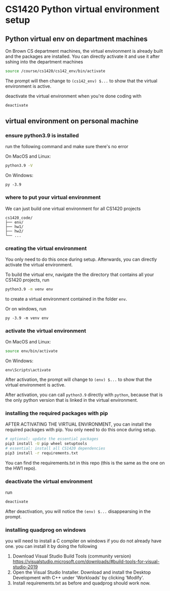 # CS1420 Python virtual environment setup

## Python virtual env on department machines
On Brown CS department machines, the virtual environment is already built and the packages are installed. You can directly activate it and use it after sshing into the department machines

```bash
source /course/cs1420/cs142_env/bin/activate
```

The prompt will then change to `(cs142_env) $...` to show that the virtual environment is active.

deactivate the virtual environment when you're done coding with
```bash
deactivate
```

## virtual environment on personal machine 

### ensure python3.9 is installed
run the following command and make sure there's no error

On MacOS and Linux:
```bash
python3.9 -V
```

On Windows:
```
py -3.9
```

### where to put your virtual environment
We can just build one virtual environment for all CS1420 projects
```
cs1420_code/
├── env/
├── hw1/
├── hw2/
└── ...
```

### creating the virtual environment
You only need to do this once during setup. Afterwards, you can directly activate the virtual environment.

To build the virtual env, navigate the the directory that contains all your CS1420 projects, run
```bash
python3.9 -m venv env
```
to create a virtual environment contained in the folder `env`.

Or on windows, run
```
py -3.9 -m venv env
```

### activate the virtual environment
On MacOS and Linux:
```bash
source env/bin/activate
```

On Windows:
```
env\Scripts\activate
```

After activation, the prompt will change to `(env) $...` to show that the virtual environment is active.

After activation, you can call `python3.9` directly with `python`, because that is the only python version that is linked in the virtual environment.

### installing the required packages with pip
AFTER ACTIVATING THE VIRTUAL ENVIRONMENT, you can install the required packages with pip. You only need to do this once during setup.
```bash
# optional: update the essential packages
pip3 install -U pip wheel setuptools
# essential: install all CS1420 dependencies
pip3 install -r requirements.txt
```

You can find the requirements.txt in this repo (this is the same as the one on the HW1 repo).

### deactivate the virtual environment
run 
```bash
deactivate
```

After deactivation, you will notice the `(env) $...` disappearsing in the prompt. 

### installing quadprog on windows
you will need to install a C compiler on windows if you do not already have one. you can install it by doing the following

1. Download Visual Studio Build Tools (community version) https://visualstudio.microsoft.com/downloads/#build-tools-for-visual-studio-2019
2. Open the Visual Studio Installer. Download and install the Desktop Development with C++ under 'Workloads' by clicking 'Modify'.
3. Install requirements.txt as before and quadprog should work now. 
